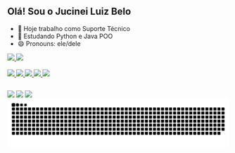 ## Olá! Sou o Jucinei Luiz Belo

- 🔭 Hoje trabalho como Suporte Técnico 
- 🌱 Estudando Python e Java POO
- 😄 Pronouns: ele/dele

<div>
<a href="https://github.com/jucineibelo">
<img height="165em" src="https://github-readme-stats.vercel.app/api/top-langs/?username=jucineibelo&amp;layout=compact&amp;langs_count=7&amp;theme=dark" style="max-width: 100%;">
<img height="165em" src="https://github-readme-stats.vercel.app/api?username=jucineibelo&amp;show_icons=true&amp;theme=dark&amp;include_all_commits=true&amp;count_private=true" style="max-width: 100%;">

</div>

<div style="display in line_block"><br>
<img width="5%" src="https://cdn.jsdelivr.net/gh/devicons/devicon/icons/html5/html5-original-wordmark.svg" />   
<img width="5%" src="https://cdn.jsdelivr.net/gh/devicons/devicon/icons/css3/css3-original-wordmark.svg" /> 
<img width="5%" src="https://cdn.jsdelivr.net/gh/devicons/devicon/icons/javascript/javascript-plain.svg" />
<img width="5%" src="https://cdn.jsdelivr.net/gh/devicons/devicon/icons/python/python-original.svg" />
<img width="5%" src="https://cdn.jsdelivr.net/gh/devicons/devicon/icons/java/java-original.svg" />

##
<div>
<a href="mailto:jucineibelo@gmail.com"><img src="https://img.shields.io/badge/-Gmail-%23333?style=for-the-badge&amp;logo=gmail&amp;logoColor=white"></a>
<a href="https://www.linkedin.com/in/jucinei-belo/" rel="nofollow"><img src="https://img.shields.io/badge/-LinkedIn-%230077B5?style=for-the-badge&amp;logo=linkedin&amp;logoColor=white"></a>
<a href="https://www.instagram.com/jucineibelo/" rel="nofollow"><img src="https://img.shields.io/badge/-Instagram-%23E4405F?style=for-the-badge&amp;logo=instagram&amp;logoColor=white"></a>
</div>

<img src="https://raw.githubusercontent.com/dantonbertuol/dantonbertuol/bc02c27e4cf9e674c94ee98bf114eaee793fcd6f/github-contribution-grid-snake.svg">


          
          
